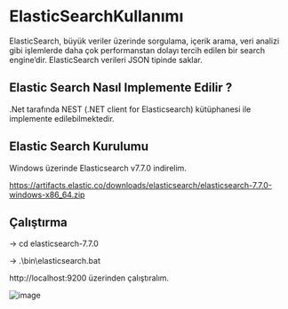 # ElasticSearchKullanımı

ElasticSearch, büyük veriler üzerinde sorgulama, içerik arama, veri analizi gibi işlemlerde daha çok performanstan dolayı tercih edilen bir search engine’dir. ElasticSearch verileri JSON tipinde saklar.

## Elastic Search Nasıl Implemente Edilir ?

.Net tarafında NEST (.NET client for Elasticsearch) kütüphanesi ile implemente edilebilmektedir.

## Elastic Search Kurulumu

Windows üzerinde Elasticsearch v7.7.0 indirelim.

https://artifacts.elastic.co/downloads/elasticsearch/elasticsearch-7.7.0-windows-x86_64.zip
## Çalıştırma

-> cd elasticsearch-7.7.0

-> .\bin\elasticsearch.bat

http://localhost:9200 üzerinden çalıştıralım.

![image](https://github.com/ramazankucukkoc/ElasticSearchKullanimi/assets/79471806/f374a59a-b423-483f-b91f-ebd1d91713cc)

